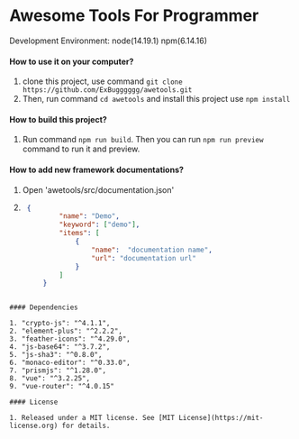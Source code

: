 # Awesome Tools For Programmer

Development Environment: node(14.19.1) npm(6.14.16)

#### How to use it on your computer?

1. clone this project, use command `git clone https://github.com/ExBugggggg/awetools.git`
2. Then, run command `cd awetools` and install this project use `npm install`

#### How to build this project?

1. Run command `npm run build`. Then you can run `npm run preview` command to run it and preview.

#### How to add new framework documentations?

1. Open 'awetools/src/documentation.json'
2. ```JSON
    {
            "name": "Demo",
            "keyword": ["demo"],
            "items": [
                {
                    "name":  "documentation name",
                    "url": "documentation url"
                }
            ]
        }
  ```

#### Dependencies

1. "crypto-js": "^4.1.1",
2. "element-plus": "^2.2.2",
3. "feather-icons": "^4.29.0",
4. "js-base64": "^3.7.2",
5. "js-sha3": "^0.8.0",
6. "monaco-editor": "^0.33.0",
7. "prismjs": "^1.28.0",
8. "vue": "^3.2.25",
9. "vue-router": "^4.0.15"

#### License

1. Released under a MIT license. See [MIT License](https://mit-license.org) for details.